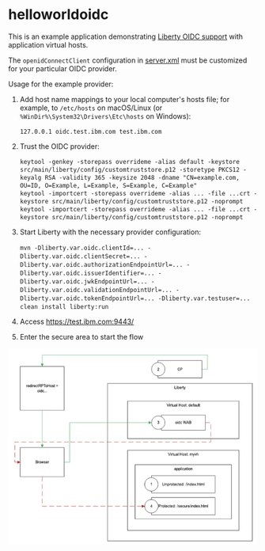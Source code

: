 # helloworldoidc

This is an example application demonstrating [Liberty OIDC support](https://openliberty.io/docs/latest/reference/feature/openidConnectClient.html) with application virtual hosts.

The `openidConnectClient` configuration in [server.xml](src/main/liberty/config/server.xml) must be customized for your particular OIDC provider.

Usage for the example provider:

1. Add host name mappings to your local computer's hosts file; for example, to `/etc/hosts` on macOS/Linux (or `%WinDir%\System32\Drivers\Etc\hosts` on Windows):
   ```
   127.0.0.1 oidc.test.ibm.com test.ibm.com
   ```
2. Trust the OIDC provider:
   ```
   keytool -genkey -storepass overrideme -alias default -keystore src/main/liberty/config/customtruststore.p12 -storetype PKCS12 -keyalg RSA -validity 365 -keysize 2048 -dname "CN=example.com, OU=ID, O=Example, L=Example, S=Example, C=Example"
   keytool -importcert -storepass overrideme -alias ... -file ...crt -keystore src/main/liberty/config/customtruststore.p12 -noprompt
   keytool -importcert -storepass overrideme -alias ... -file ...crt -keystore src/main/liberty/config/customtruststore.p12 -noprompt
   ```
3. Start Liberty with the necessary provider configuration:
   
   `mvn -Dliberty.var.oidc.clientId=... -Dliberty.var.oidc.clientSecret=... -Dliberty.var.oidc.authorizationEndpointUrl=... -Dliberty.var.oidc.issuerIdentifier=... -Dliberty.var.oidc.jwkEndpointUrl=... -Dliberty.var.oidc.validationEndpointUrl=... -Dliberty.var.oidc.tokenEndpointUrl=... -Dliberty.var.testuser=... clean install liberty:run`
4. Access <https://test.ibm.com:9443/>
5. Enter the secure area to start the flow

![Flow](diagram.png)
